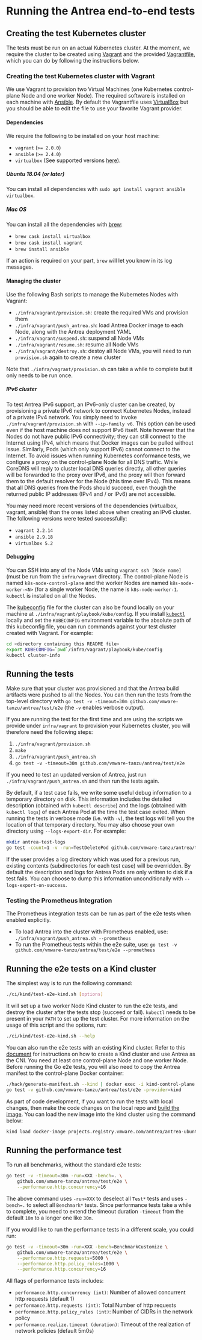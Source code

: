 # Running the Antrea end-to-end tests

## Creating the test Kubernetes cluster

The tests must be run on an actual Kubernetes cluster. At the moment, we require
the cluster to be created using [Vagrant](https://www.vagrantup.com/) and the
provided [Vagrantfile](infra/vagrant/Vagrantfile), which you can do by following
the instructions below.

### Creating the test Kubernetes cluster with Vagrant

We use Vagrant to provision two Virtual Machines (one Kubernetes control-plane
Node and one worker Node). The required software is installed on each machine
with [Ansible](https://www.ansible.com/). By default the Vagrantfile uses
[VirtualBox](https://www.virtualbox.org/) but you should be able to edit the
file to use your favorite Vagrant provider.

#### Dependencies

We require the following to be installed on your host machine:

* `vagrant` (`>= 2.0.0`)
* `ansible` (`>= 2.4.0`)
* `virtualbox` (See supported versions
  [here](https://www.vagrantup.com/docs/virtualbox/)).

##### Ubuntu 18.04 (or later)

You can install all dependencies with `sudo apt install vagrant ansible
virtualbox`.

##### Mac OS

You can install all the dependencies with [brew](https://brew.sh/):

* `brew cask install virtualbox`
* `brew cask install vagrant`
* `brew install ansible`

If an action is required on your part, `brew` will let you know in its log
messages.

#### Managing the cluster

Use the following Bash scripts to manage the Kubernetes Nodes with Vagrant:

* `./infra/vagrant/provision.sh`: create the required VMs and provision them
* `./infra/vagrant/push_antrea.sh`: load Antrea Docker image to each Node, along
  with the Antrea deployment YAML
* `./infra/vagrant/suspend.sh`: suspend all Node VMs
* `./infra/vagrant/resume.sh`: resume all Node VMs
* `./infra/vagrant/destroy.sh`: destoy all Node VMs, you will need to run
  `provision.sh` again to create a new cluster

Note that `./infra/vagrant/provision.sh` can take a while to complete but it
only needs to be run once.

##### IPv6 cluster

To test Antrea IPv6 support, an IPv6-only cluster can be created, by
provisioning a private IPv6 network to connect Kubernetes Nodes, instead of a
private IPv4 network. You simply need to invoke `./infra/vagrant/provision.sh`
with `--ip-family v6`. This option can be used even if the host machine does not
support IPv6 itself. Note however that the Nodes do not have public IPv6
connectivity; they can still connect to the Internet using IPv4, which means
that Docker images can be pulled without issue. Similarly, Pods (which only
support IPv6) cannot connect to the Internet. To avoid issues when running
Kubernetes conformance tests, we configure a proxy on the control-plane Node for
all DNS traffic. While CoreDNS will reply to cluster local DNS queries directly,
all other queries will be forwarded to the proxy over IPv6, and the proxy will
then forward them to the default resolver for the Node (this time over
IPv4). This means that all DNS queries from the Pods should succeed, even though
the returned public IP addresses (IPv4 and / or IPv6) are not accessible.

You may need more recent versions of the dependencies (virtualbox, vagrant,
ansible) than the ones listed above when creating an IPv6 cluster. The following
versions were tested successfully:

* `vagrant 2.2.14`
* `ansible 2.9.18`
* `virtualbox 5.2`

#### Debugging

You can SSH into any of the Node VMs using `vagrant ssh [Node name]` (must be
run from the `infra/vagrant` directory. The control-plane Node is named
`k8s-node-control-plane` and the worker Nodes are named `k8s-node-worker-<N>`
(for a single worker Node, the name is `k8s-node-worker-1`. `kubectl` is
installed on all the Nodes.

The
[kubeconfig](https://kubernetes.io/docs/tasks/access-application-cluster/configure-access-multiple-clusters/)
file for the cluster can also be found locally on your machine at
`./infra/vagrant/playbook/kube/config`. If you install
[`kubectl`](https://kubernetes.io/docs/tasks/tools/install-kubectl/) locally and
set the `KUBECONFIG` environment variable to the absolute path of this
kubeconfig file, you can run commands against your test cluster created with
Vagrant. For example:

```bash
cd <directory containing this README file>
export KUBECONFIG=`pwd`/infra/vagrant/playbook/kube/config
kubectl cluster-info
```

## Running the tests

Make sure that your cluster was provisioned and that the Antrea build artifacts
were pushed to all the Nodes. You can then run the tests from the top-level
directory with `go test -v -timeout=30m github.com/vmware-tanzu/antrea/test/e2e`
(the `-v` enables verbose output).

If you are running the test for the first time and are using the scripts we
provide under `infra/vagrant` to provision your Kubernetes cluster, you will
therefore need the following steps:

1. `./infra/vagrant/provision.sh`
2. `make`
3. `./infra/vagrant/push_antrea.sh`
4. `go test -v -timeout=30m github.com/vmware-tanzu/antrea/test/e2e`

If you need to test an updated version of Antrea, just run
`./infra/vagrant/push_antrea.sh` and then run the tests again.

By default, if a test case fails, we write some useful debug information to a
temporary directory on disk. This information includes the detailed description
(obtained with `kubectl describe`) and the logs (obtained with `kubectl logs`)
of each Antrea Pod at the time the test case exited. When running the tests in
verbose mode (i.e. with `-v`), the test logs will tell you the location of that
temporary directory. You may also choose your own directory using
`--logs-export-dir`. For example:

```bash
mkdir antrea-test-logs
go test -count=1 -v -run=TestDeletePod github.com/vmware-tanzu/antrea/test/e2e --logs-export-dir `pwd`/antrea-test-logs
```

If the user provides a log directory which was used for a previous run, existing
contents (subdirectories for each test case) will be overridden.
By default the description and logs for Antrea Pods are only written to disk if a
test fails. You can choose to dump this information unconditionally with
`--logs-export-on-success`.

### Testing the Prometheus Integration

The Prometheus integration tests can be run as part of the e2e tests when
enabled explicitly.

* To load Antrea into the cluster with Prometheus enabled, use:
`./infra/vagrant/push_antrea.sh --prometheus`
* To run the Prometheus tests within the e2e suite, use:
`go test -v github.com/vmware-tanzu/antrea/test/e2e --prometheus`

## Running the e2e tests on a Kind cluster

The simplest way is to run the following command:

```bash
./ci/kind/test-e2e-kind.sh [options]
```

It will set up a two worker Node Kind cluster to run the e2e tests, and destroy
the cluster after the tests stop (succeed or fail). `kubectl` needs to be
present in your `PATH` to set up the test cluster. For more information on the
usage of this script and the options, run:

```bash
./ci/kind/test-e2e-kind.sh --help
```

You can also run the e2e tests with an existing Kind cluster. Refer to this
[document](/docs/kind.md) for instructions on how to create a Kind cluster and
use Antrea as the CNI. You need at least one control-plane Node and one worker
Node. Before running the Go e2e tests, you will also need to copy the Antrea
manifest to the control-plane Docker container:

```bash
./hack/generate-manifest.sh --kind | docker exec -i kind-control-plane dd of=/root/antrea.yml
go test -v github.com/vmware-tanzu/antrea/test/e2e -provider=kind
```

As part of code development, if you want to run the tests with local changes,
then make the code changes on the local repo and
[build the image](../../CONTRIBUTING.md#building-and-testing-your-change).
You can load the new image into the kind cluster using the command below:

```bash
kind load docker-image projects.registry.vmware.com/antrea/antrea-ubuntu:latest --name <kind_cluster_name>
```

## Running the performance test

To run all benchmarks, without the standard e2e tests:

```bash
go test -v -timeout=30m -run=XXX -bench=. \
    github.com/vmware-tanzu/antrea/test/e2e \
    --performance.http.concurrency=16
```

The above command uses `-run=XXX` to deselect all `Test*` tests and uses `-bench=.` to select
all `Benchmark*` tests. Since performance tests take a while to complete, you need to extend
the timeout duration `-timeout` from the default `10m` to a longer one like `30m`.

If you would like to run the performance tests in a different scale, you could run:

```bash
go test -v -timeout=30m -run=XXX -bench=BenchmarkCustomize \
    github.com/vmware-tanzu/antrea/test/e2e \
    --performance.http.requests=5000 \
    --performance.http.policy_rules=1000 \
    --performance.http.concurrency=16
```

All flags of performance tests includes:

* `performance.http.concurrency (int)`: Number of allowed concurrent http requests (default 1)
* `performance.http.requests (int)`: Total Number of http requests
* `performance.http.policy_rules (int)`: Number of CIDRs in the network policy
* `performance.realize.timeout (duration)`: Timeout of the realization of network policies (default 5m0s)
